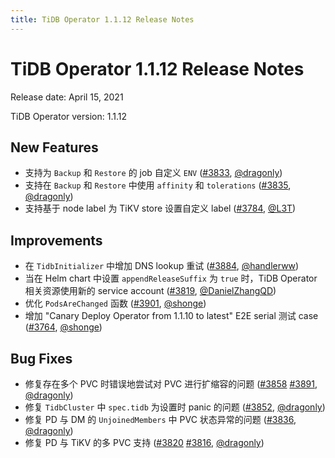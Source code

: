 ```yaml
---
title: TiDB Operator 1.1.12 Release Notes
---
```


# TiDB Operator 1.1.12 Release Notes

Release date: April 15, 2021

TiDB Operator version: 1.1.12

## New Features

- 支持为 `Backup` 和 `Restore` 的 job 自定义 `ENV` ([#3833](https://github.com/pingcap/tidb-operator/pull/3833), [@dragonly](https://github.com/dragonly))
- 支持在 `Backup` 和 `Restore` 中使用 `affinity` 和 `tolerations` ([#3835](https://github.com/pingcap/tidb-operator/pull/3835), [@dragonly](https://github.com/dragonly))
- 支持基于 node label 为 TiKV store 设置自定义 label ([#3784](https://github.com/pingcap/tidb-operator/pull/3784), [@L3T](https://github.com/L3T))

## Improvements

- 在 `TidbInitializer` 中增加 DNS lookup 重试 ([#3884](https://github.com/pingcap/tidb-operator/pull/3884), [@handlerww](https://github.com/handlerww))
- 当在 Helm chart 中设置 `appendReleaseSuffix` 为 `true` 时，TiDB Operator 相关资源使用新的 service account ([#3819](https://github.com/pingcap/tidb-operator/pull/3819), [@DanielZhangQD](https://github.com/DanielZhangQD))
- 优化 `PodsAreChanged` 函数 ([#3901](https://github.com/pingcap/tidb-operator/pull/3901), [@shonge](https://github.com/shonge))
- 增加 "Canary Deploy Operator from 1.1.10 to latest" E2E serial 测试 case ([#3764](https://github.com/pingcap/tidb-operator/pull/3764), [@shonge](https://github.com/shonge))

## Bug Fixes

- 修复存在多个 PVC 时错误地尝试对 PVC 进行扩缩容的问题 ([#3858](https://github.com/pingcap/tidb-operator/pull/3858) [#3891](https://github.com/pingcap/tidb-operator/pull/3891), [@dragonly](https://github.com/dragonly))
- 修复 `TidbCluster` 中 `spec.tidb` 为设置时 panic 的问题 ([#3852](https://github.com/pingcap/tidb-operator/pull/3852), [@dragonly](https://github.com/dragonly))
- 修复 PD 与 DM 的 `UnjoinedMembers` 中 PVC 状态异常的问题 ([#3836](https://github.com/pingcap/tidb-operator/pull/3836), [@dragonly](https://github.com/dragonly))
- 修复 PD 与 TiKV 的多 PVC 支持 ([#3820](https://github.com/pingcap/tidb-operator/pull/3820) [#3816](https://github.com/pingcap/tidb-operator/pull/3816), [@dragonly](https://github.com/dragonly))
